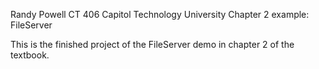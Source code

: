 Randy Powell
CT 406
Capitol Technology University
Chapter 2 example: FileServer

This is the finished project of the FileServer demo in chapter 2 of the textbook.